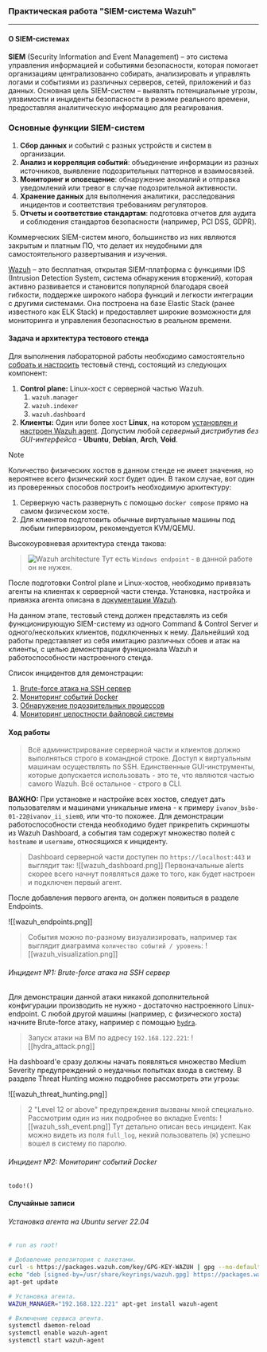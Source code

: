 ### Практическая работа "SIEM-система Wazuh"

---

#### О SIEM-системах

**SIEM** (Security Information and Event Management) – это система управления информацией и событиями безопасности, которая помогает организациям централизованно собирать, анализировать и управлять логами и событиями из различных серверов, сетей, приложений и баз данных. Основная цель SIEM-систем – выявлять потенциальные угрозы, уязвимости и инциденты безопасности в режиме реального времени, предоставляя аналитическую информацию для реагирования.

### Основные функции SIEM-систем

1. **Сбор данных** и событий с разных устройств и систем в организации.
2. **Анализ и корреляция событий**: объединение информации из разных источников, выявление подозрительных паттернов и взаимосвязей.
3. **Мониторинг и оповещение**: обнаружение аномалий и отправка уведомлений или тревог в случае подозрительной активности.
4. **Хранение данных** для выполнения аналитики, расследования инцидентов и соответствия требованиям регуляторов.
5. **Отчеты и соответствие стандартам**: подготовка отчетов для аудита и соблюдения стандартов безопасности (например, PCI DSS, GDPR).

Коммерческих SIEM-систем много, большинство из них являются закрытым и платным ПО, что делает их неудобными для самостоятельного развертывания и изучения.

[Wazuh](https://wazuh.com) – это бесплатная, открытая SIEM-платформа с функциями IDS (Intrusion Detection System, система обнаружения вторжений), которая активно развивается и становится популярной благодаря своей гибкости, поддержке широкого набора функций и легкости интеграции с другими системами. Она построена на базе Elastic Stack (ранее известного как ELK Stack) и предоставляет широкие возможности для мониторинга и управления безопасностью в реальном времени.

#### Задача и архитектура тестового стенда

Для выполнения лабораторной работы необходимо самостоятельно [собрать и настроить](https://documentation.wazuh.com/current/installation-guide/index.html) тестовый стенд, состоящий из следующих компонент:

1. **Control plane:** Linux-хост с серверной частью Wazuh.
    1. `wazuh.manager`
    2. `wazuh.indexer`
    3. `wazuh.dashboard`
2. **Клиенты:** Один или более хост **Linux**, на котором [установлен и настроен Wazuh agent](https://documentation.wazuh.com/current/installation-guide/wazuh-agent/index.html). Допустим любой *серверный дистрибутив без GUI-интерфейса* - **Ubuntu**, **Debian**, **Arch**, **Void**.

> [!NOTE]
> Количество физических хостов в данном стенде не имеет значения, но вероятнее всего физический хост будет один. В таком случае, вот один из проверенных способов построить необходимую архитектуру:
> 1. Серверную часть развернуть с помощью `docker compose` прямо на самом физическом хосте.
> 2. Для клиентов подготовить обычные виртуальные машины под любым гипервизором, рекомендуется KVM/QEMU.

Высокоуровневая архитектура стенда такова:

> ![Wazuh architecture](https://documentation.wazuh.com/current/_images/poc-lab-env-arch1.png)
> Тут есть `Windows endpoint` - в данной работе он не нужен.

После подготовки Control plane и Linux-хостов, необходимо привязать агенты на клиентах к серверной части стенда. Установка, настройка и привязка агента описана в [документации Wazuh](https://documentation.wazuh.com/current/user-manual/agent/index.html).

На данном этапе, тестовый стенд должен представлять из себя функционирующую SIEM-систему из одного Command & Control Server и одного/нескольких клиентов, подключенных к нему. Дальнейший ход работы представляет из себя имитацию различных сбоев и атак на клиенты, с целью демонстрации функционала Wazuh и работоспособности настроенного стенда.

Список инцидентов для демонстрации:

1. [Brute-force атака на SSH сервер](https://documentation.wazuh.com/current/proof-of-concept-guide/detect-brute-force-attack.html)
2. [Мониторинг событий Docker](https://documentation.wazuh.com/current/proof-of-concept-guide/monitoring-docker.html)
3. [Обнаружение подозрительных процессов](https://documentation.wazuh.com/current/proof-of-concept-guide/detect-unauthorized-processes-netcat.html)
4. [Мониторинг целостности файловой системы](https://documentation.wazuh.com/current/proof-of-concept-guide/poc-file-integrity-monitoring.html)

#### Ход работы

> Всё администрирование серверной части и клиентов должно выполняться строго в командной строке. Доступ к виртуальным машинам осуществлять по SSH.
> Единственные GUI-инструменты, которые допускается использовать - это те, что являются частью самого Wazuh. Всё остальное - строго в CLI.

**ВАЖНО:** При установке и настройке всех хостов, следует дать пользователям и машинами уникальные имена - к примеру `ivanov_bsbo-01-22@ivanov_ii_siem0`, или что-то похожее. Для демонстрации работоспособности стенда необходимо будет прикрепить скриншоты из Wazuh Dashboard, а события там содержут множество полей с `hostname` и `username`, относящихся к инциденту.

> Dashboard серверной части доступен по `https://localhost:443` и выглядит так:
> ![[wazuh_dashboard.png]]
> Первоначальные alerts скорее всего начнут появляться даже то того, как будет настроен и подключен первый агент.

После добавления первого агента, он должен появиться в разделе Endpoints.

![[wazuh_endpoints.png]]

> События можно по-разному визуализировать, например так выглядит диаграмма `количество событий / уровень`:
> ![[wazuh_visualization.png]]

###### Инцидент №1: Brute-force атака на SSH сервер

Для демонстрации данной атаки никакой дополнительной конфигурации производить не нужно - достаточно настроенного Linux-endpoint. С любой другой машины (например, с физического хоста) начните Brute-force атаку, например с помощью [`hydra`](https://github.com/vanhauser-thc/thc-hydra). 

> Запуск атаки на ВМ по адресу `192.168.122.221`:
> ![[hydra_attack.png]]

На dashboard'е сразу должны начать появляться множество Medium Severity предупреждений о неудачных попытках входа в систему. В разделе Threat Hunting можно подробнее рассмотреть эти угрозы:

![[wazuh_threat_hunting.png]]

> 2 "Level 12 or above" предупреждения вызваны мной специально. Рассмотрим один из них подробнее во вкладке Events:
> ![[wazuh_ssh_event.png]]
> Тут детально описан весь инцидент. Как можно видеть из поля `full_log`, некий пользователь (я) успешно вошел в систему по паролю.

###### Инцидент №2: Мониторинг событий Docker

`todo!()`

#### Случайные записи

###### Установка агента на Ubuntu server 22.04

```bash
# run as root!

# Добавление репозитория с пакетами.
curl -s https://packages.wazuh.com/key/GPG-KEY-WAZUH | gpg --no-default-keyring --keyring gnupg-ring:/usr/share/keyrings/wazuh.gpg --import && chmod 644 /usr/share/keyrings/wazuh.gpg
echo "deb [signed-by=/usr/share/keyrings/wazuh.gpg] https://packages.wazuh.com/4.x/apt/ stable main" | tee -a /etc/apt/sources.list.d/wazuh.list
apt-get update

# Установка агента.
WAZUH_MANAGER="192.168.122.221" apt-get install wazuh-agent

# Включение сервиса агента.
systemctl daemon-reload
systemctl enable wazuh-agent
systemctl start wazuh-agent
```
